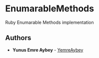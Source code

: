 # EnumarableMethods

Ruby Enumarable Methods implementation

## Authors

* **Yunus Emre Aybey** - [YemreAybey](https://github.com/YemreAybey)
